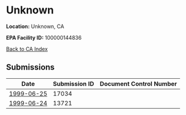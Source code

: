 # Unknown

**Location:** Unknown, CA

**EPA Facility ID:** 100000144836

[Back to CA Index](../../index.md)

## Submissions

| Date | Submission ID | Document Control Number |
|------|--------------|-------------------------|
| [1999-06-25](submissions/17034.md) | 17034 |  |
| [1999-06-24](submissions/13721.md) | 13721 |  |
